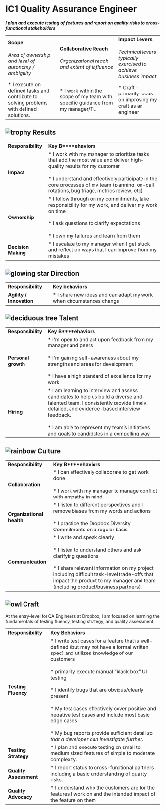  # IC1 Quality Assurance Engineer

**_I plan and execute testing of features and report on quality risks to cross-functional stakeholders_**

|     |     |     |
| --- | --- | --- |
| **Scope**<br><br>_Area of ownership and level of autonomy / ambiguity_ | **Collaborative** **Reach**<br><br>_Organizational reach and extent of influence_ | **Impact Levers**<br><br>_Technical levers typically exercised to achieve business impact_ |
| * I execute on defined tasks and contribute to solving problems with defined solutions. | * I work within the scope of my team with specific guidance from my manager/TL | * Craft - I primarily focus on improving my craft as an engineer |

![trophy](https://paper.dropboxstatic.com/static/img/ace/emoji/1f3c6.png?version=6.0.0 "trophy") Results
--------------------------------------------------------------------------------------------------------

|     |     |
| --- | --- |
| **Responsibility** | **Key** **B****ehaviors** |
| **Impact** | * I work with my manager to prioritize tasks that add the most value and deliver high-quality results for my customer<br><br>* I understand and effectively participate in the core processes of my team  (planning, on-call rotations, bug triage, metrics review, etc) |
| **Ownership** | * I follow through on my commitments, take responsibility for my work, and deliver my work on time<br><br>* I ask questions to clarify expectations <br><br>* I own my failures and learn from them |
| **Decision Making** | * I escalate to my manager when I get stuck and reflect on ways that I can improve from my mistakes |

![glowing star](https://paper.dropboxstatic.com/static/img/ace/emoji/1f31f.png?version=6.0.0 "glowing star")  Direction
-----------------------------------------------------------------------------------------------------------------------

|     |     |
| --- | --- |
| **Responsibility** | **Key behaviors** |
| **Agility** **/** **Innovation** | * I share new ideas and can adapt my work when circumstances change |

![deciduous tree](https://paper.dropboxstatic.com/static/img/ace/emoji/1f333.png?version=6.0.0 "deciduous tree")  Talent
------------------------------------------------------------------------------------------------------------------------

|     |     |
| --- | --- |
| **Responsibility** | **Key** **B****ehaviors** |
| **Personal growth** | * I'm open to and act upon feedback from my manager and peers<br><br>* I'm gaining self-awareness about my strengths and areas for development<br><br>* I have a high standard of excellence for my work |
| **Hiring** | * I am learning to interview and assess candidates to help us build a diverse and talented team. I consistently provide timely, detailed, and evidence-based interview feedback.<br><br>* I am able to represent my team’s initiatives and goals to candidates in a compelling way |

![rainbow](https://paper.dropboxstatic.com/static/img/ace/emoji/1f308.png?version=6.0.0 "rainbow")  Culture
-----------------------------------------------------------------------------------------------------------

|     |     |
| --- | --- |
| **Responsibility** | **Key** **B****ehaviors** |
| **Collaboration** | * I can effectively collaborate to get work done<br><br>* I work with my manager to manage conflict with empathy in mind |
| **Organizational health** | * I listen to different perspectives and I remove biases from my words and actions <br><br>* I practice the Dropbox Diversity Commitments on a regular basis |
| **Communication** | * I write and speak clearly<br><br>* I listen to understand others and ask clarifying questions<br><br>* I share relevant information on my project including difficult task-level trade-offs that impact the product to my manager and team  (including product/business partners). |

![owl](https://paper.dropboxstatic.com/static/img/ace/emoji/1f989.png?version=6.0.0 "owl") Craft
------------------------------------------------------------------------------------------------

At the entry-level for QA Engineers at Dropbox, I am focused on learning the fundamentals of testing fluency, testing strategy, and quality assessment.

|     |     |
| --- | --- |
| **Responsibility** | **Key Behaviors** |
| **Testing Fluency** | * I write test cases for a feature that is well-defined  (but may not have a formal written spec) and utilizes knowledge of our customers<br><br>* primarily execute manual  “black box” UI testing<br><br>* I  identify bugs that are obvious/clearly present<br><br>* My test cases  effectively cover positive and negative test cases and include most  basic edge cases<br><br>* My bug reports provide sufficient detail _so that a developer can investigate further_. |
| **Testing Strategy** | * I  plan and execute testing on small to medium sized features of simple to moderate complexity. |
| **Quality Assessment** | * I report status to cross-functional partners including a basic understanding of quality risks. |
| **Quality Advocacy** | * I understand who the customers are for the features I work on and the intended impact of the feature on them |